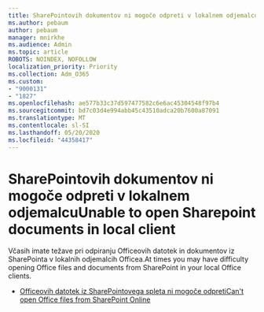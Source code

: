 ```yaml
---
title: SharePointovih dokumentov ni mogoče odpreti v lokalnem odjemalcu
ms.author: pebaum
author: pebaum
manager: mnirkhe
ms.audience: Admin
ms.topic: article
ROBOTS: NOINDEX, NOFOLLOW
localization_priority: Priority
ms.collection: Adm_O365
ms.custom:
- "9000131"
- "1827"
ms.openlocfilehash: ae577b33c37d597477582c6e6ac45304548f97b4
ms.sourcegitcommit: bd7c03d4e994abb45c43510adca20b7600a87091
ms.translationtype: MT
ms.contentlocale: sl-SI
ms.lasthandoff: 05/20/2020
ms.locfileid: "44358417"
---
```

# <a name="unable-to-open-sharepoint-documents-in-local-client"></a><span data-ttu-id="5913d-102">SharePointovih dokumentov ni mogoče odpreti v lokalnem odjemalcu</span><span class="sxs-lookup"><span data-stu-id="5913d-102">Unable to open Sharepoint documents in local client</span></span>

<span data-ttu-id="5913d-103">Včasih imate težave pri odpiranju Officeovih datotek in dokumentov iz SharePointa v lokalnih odjemalcih Officea.</span><span class="sxs-lookup"><span data-stu-id="5913d-103">At times you may have difficulty opening Office files and documents from SharePoint in your local Office clients.</span></span>
- [<span data-ttu-id="5913d-104">Officeovih datotek iz SharePointovega spleta ni mogoče odpreti</span><span class="sxs-lookup"><span data-stu-id="5913d-104">Can't open Office files from SharePoint Online</span></span>](https://docs.microsoft.com/sharepoint/troubleshoot/administration/cant-open-office-files)
